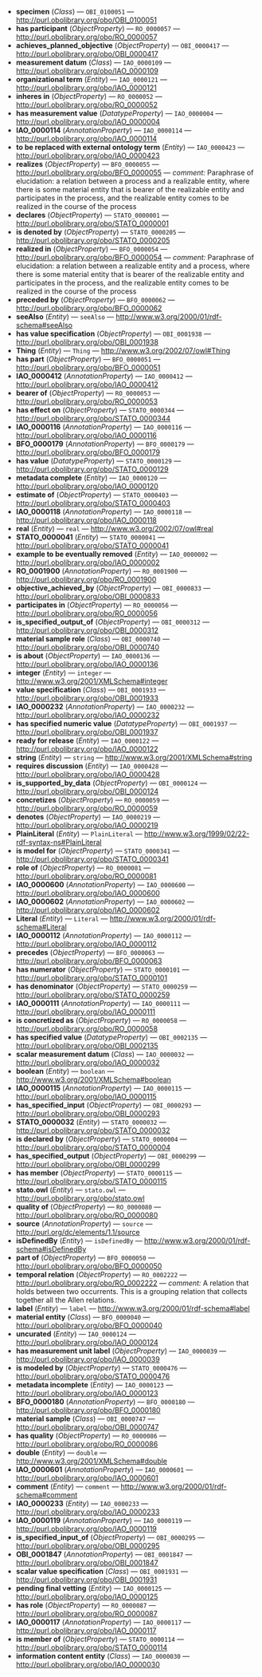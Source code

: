- **specimen** (*Class*) — `OBI_0100051` — <http://purl.obolibrary.org/obo/OBI_0100051>
  <span class='search-tokens' style='display:none'>OBI 0100051 OBI_0100051 http://purl.obolibrary.org/obo/OBI 0100051 http://purl.obolibrary.org/obo/OBI_0100051 http://purl.obolibrary.org/obo/obi 0100051 http://purl.obolibrary.org/obo/obi_0100051 obi 0100051 obi_0100051 specimen</span>
- **has participant** (*ObjectProperty*) — `RO_0000057` — <http://purl.obolibrary.org/obo/RO_0000057>
  <span class='search-tokens' style='display:none'>RO 0000057 RO_0000057 has participant http://purl.obolibrary.org/obo/RO 0000057 http://purl.obolibrary.org/obo/RO_0000057 http://purl.obolibrary.org/obo/ro 0000057 http://purl.obolibrary.org/obo/ro_0000057 ro 0000057 ro_0000057</span>
- **achieves_planned_objective** (*ObjectProperty*) — `OBI_0000417` — <http://purl.obolibrary.org/obo/OBI_0000417>
  <span class='search-tokens' style='display:none'>OBI 0000417 OBI_0000417 achieves planned objective achieves_planned_objective http://purl.obolibrary.org/obo/OBI 0000417 http://purl.obolibrary.org/obo/OBI_0000417 http://purl.obolibrary.org/obo/obi 0000417 http://purl.obolibrary.org/obo/obi_0000417 obi 0000417 obi_0000417</span>
- **measurement datum** (*Class*) — `IAO_0000109` — <http://purl.obolibrary.org/obo/IAO_0000109>
  <span class='search-tokens' style='display:none'>IAO 0000109 IAO_0000109 http://purl.obolibrary.org/obo/IAO 0000109 http://purl.obolibrary.org/obo/IAO_0000109 http://purl.obolibrary.org/obo/iao 0000109 http://purl.obolibrary.org/obo/iao_0000109 iao 0000109 iao_0000109 measurement datum</span>
- **organizational term** (*Entity*) — `IAO_0000121` — <http://purl.obolibrary.org/obo/IAO_0000121>
  <span class='search-tokens' style='display:none'>IAO 0000121 IAO_0000121 http://purl.obolibrary.org/obo/IAO 0000121 http://purl.obolibrary.org/obo/IAO_0000121 http://purl.obolibrary.org/obo/iao 0000121 http://purl.obolibrary.org/obo/iao_0000121 iao 0000121 iao_0000121 organizational term</span>
- **inheres in** (*ObjectProperty*) — `RO_0000052` — <http://purl.obolibrary.org/obo/RO_0000052>
  <span class='search-tokens' style='display:none'>RO 0000052 RO_0000052 http://purl.obolibrary.org/obo/RO 0000052 http://purl.obolibrary.org/obo/RO_0000052 http://purl.obolibrary.org/obo/ro 0000052 http://purl.obolibrary.org/obo/ro_0000052 inheres in ro 0000052 ro_0000052</span>
- **has measurement value** (*DatatypeProperty*) — `IAO_0000004` — <http://purl.obolibrary.org/obo/IAO_0000004>
  <span class='search-tokens' style='display:none'>IAO 0000004 IAO_0000004 has measurement value http://purl.obolibrary.org/obo/IAO 0000004 http://purl.obolibrary.org/obo/IAO_0000004 http://purl.obolibrary.org/obo/iao 0000004 http://purl.obolibrary.org/obo/iao_0000004 iao 0000004 iao_0000004</span>
- **IAO_0000114** (*AnnotationProperty*) — `IAO_0000114` — <http://purl.obolibrary.org/obo/IAO_0000114>
  <span class='search-tokens' style='display:none'>IAO 0000114 IAO_0000114 http://purl.obolibrary.org/obo/IAO 0000114 http://purl.obolibrary.org/obo/IAO_0000114 http://purl.obolibrary.org/obo/iao 0000114 http://purl.obolibrary.org/obo/iao_0000114 iao 0000114 iao_0000114</span>
- **to be replaced with external ontology term** (*Entity*) — `IAO_0000423` — <http://purl.obolibrary.org/obo/IAO_0000423>
  <span class='search-tokens' style='display:none'>IAO 0000423 IAO_0000423 http://purl.obolibrary.org/obo/IAO 0000423 http://purl.obolibrary.org/obo/IAO_0000423 http://purl.obolibrary.org/obo/iao 0000423 http://purl.obolibrary.org/obo/iao_0000423 iao 0000423 iao_0000423 to be replaced with external ontology term</span>
- **realizes** (*ObjectProperty*) — `BFO_0000055` — <http://purl.obolibrary.org/obo/BFO_0000055> — _comment:_ Paraphrase of elucidation: a relation between a process and a realizable entity, where there is some material entity that is bearer of the realizable entity and participates in the process, and the realizable entity comes to be realized in the course of the process
  <span class='search-tokens' style='display:none'>BFO 0000055 BFO_0000055 bfo 0000055 bfo_0000055 http://purl.obolibrary.org/obo/BFO 0000055 http://purl.obolibrary.org/obo/BFO_0000055 http://purl.obolibrary.org/obo/bfo 0000055 http://purl.obolibrary.org/obo/bfo_0000055 realizes</span>
- **declares** (*ObjectProperty*) — `STATO_0000001` — <http://purl.obolibrary.org/obo/STATO_0000001>
  <span class='search-tokens' style='display:none'>STATO 0000001 STATO_0000001 declares http://purl.obolibrary.org/obo/STATO 0000001 http://purl.obolibrary.org/obo/STATO_0000001 http://purl.obolibrary.org/obo/stato 0000001 http://purl.obolibrary.org/obo/stato_0000001 stato 0000001 stato_0000001</span>
- **is denoted by** (*ObjectProperty*) — `STATO_0000205` — <http://purl.obolibrary.org/obo/STATO_0000205>
  <span class='search-tokens' style='display:none'>STATO 0000205 STATO_0000205 http://purl.obolibrary.org/obo/STATO 0000205 http://purl.obolibrary.org/obo/STATO_0000205 http://purl.obolibrary.org/obo/stato 0000205 http://purl.obolibrary.org/obo/stato_0000205 is denoted by stato 0000205 stato_0000205</span>
- **realized in** (*ObjectProperty*) — `BFO_0000054` — <http://purl.obolibrary.org/obo/BFO_0000054> — _comment:_ Paraphrase of elucidation: a relation between a realizable entity and a process, where there is some material entity that is bearer of the realizable entity and participates in the process, and the realizable entity comes to be realized in the course of the process
  <span class='search-tokens' style='display:none'>BFO 0000054 BFO_0000054 bfo 0000054 bfo_0000054 http://purl.obolibrary.org/obo/BFO 0000054 http://purl.obolibrary.org/obo/BFO_0000054 http://purl.obolibrary.org/obo/bfo 0000054 http://purl.obolibrary.org/obo/bfo_0000054 realized in</span>
- **preceded by** (*ObjectProperty*) — `BFO_0000062` — <http://purl.obolibrary.org/obo/BFO_0000062>
  <span class='search-tokens' style='display:none'>BFO 0000062 BFO_0000062 bfo 0000062 bfo_0000062 http://purl.obolibrary.org/obo/BFO 0000062 http://purl.obolibrary.org/obo/BFO_0000062 http://purl.obolibrary.org/obo/bfo 0000062 http://purl.obolibrary.org/obo/bfo_0000062 preceded by</span>
- **seeAlso** (*Entity*) — `seeAlso` — <http://www.w3.org/2000/01/rdf-schema#seeAlso>
  <span class='search-tokens' style='display:none'>http://www.w3.org/2000/01/rdf schema#see Also http://www.w3.org/2000/01/rdf schema#see also http://www.w3.org/2000/01/rdf schema#seeAlso http://www.w3.org/2000/01/rdf-schema#seeAlso http://www.w3.org/2000/01/rdf-schema#seealso see Also see also seeAlso seealso</span>
- **has value specification** (*ObjectProperty*) — `OBI_0001938` — <http://purl.obolibrary.org/obo/OBI_0001938>
  <span class='search-tokens' style='display:none'>OBI 0001938 OBI_0001938 has value specification http://purl.obolibrary.org/obo/OBI 0001938 http://purl.obolibrary.org/obo/OBI_0001938 http://purl.obolibrary.org/obo/obi 0001938 http://purl.obolibrary.org/obo/obi_0001938 obi 0001938 obi_0001938</span>
- **Thing** (*Entity*) — `Thing` — <http://www.w3.org/2002/07/owl#Thing>
  <span class='search-tokens' style='display:none'>Thing http://www.w3.org/2002/07/owl# Thing http://www.w3.org/2002/07/owl# thing http://www.w3.org/2002/07/owl#Thing http://www.w3.org/2002/07/owl#thing thing</span>
- **has part** (*ObjectProperty*) — `BFO_0000051` — <http://purl.obolibrary.org/obo/BFO_0000051>
  <span class='search-tokens' style='display:none'>BFO 0000051 BFO_0000051 bfo 0000051 bfo_0000051 has part http://purl.obolibrary.org/obo/BFO 0000051 http://purl.obolibrary.org/obo/BFO_0000051 http://purl.obolibrary.org/obo/bfo 0000051 http://purl.obolibrary.org/obo/bfo_0000051</span>
- **IAO_0000412** (*AnnotationProperty*) — `IAO_0000412` — <http://purl.obolibrary.org/obo/IAO_0000412>
  <span class='search-tokens' style='display:none'>IAO 0000412 IAO_0000412 http://purl.obolibrary.org/obo/IAO 0000412 http://purl.obolibrary.org/obo/IAO_0000412 http://purl.obolibrary.org/obo/iao 0000412 http://purl.obolibrary.org/obo/iao_0000412 iao 0000412 iao_0000412</span>
- **bearer of** (*ObjectProperty*) — `RO_0000053` — <http://purl.obolibrary.org/obo/RO_0000053>
  <span class='search-tokens' style='display:none'>RO 0000053 RO_0000053 bearer of http://purl.obolibrary.org/obo/RO 0000053 http://purl.obolibrary.org/obo/RO_0000053 http://purl.obolibrary.org/obo/ro 0000053 http://purl.obolibrary.org/obo/ro_0000053 ro 0000053 ro_0000053</span>
- **has effect on** (*ObjectProperty*) — `STATO_0000344` — <http://purl.obolibrary.org/obo/STATO_0000344>
  <span class='search-tokens' style='display:none'>STATO 0000344 STATO_0000344 has effect on http://purl.obolibrary.org/obo/STATO 0000344 http://purl.obolibrary.org/obo/STATO_0000344 http://purl.obolibrary.org/obo/stato 0000344 http://purl.obolibrary.org/obo/stato_0000344 stato 0000344 stato_0000344</span>
- **IAO_0000116** (*AnnotationProperty*) — `IAO_0000116` — <http://purl.obolibrary.org/obo/IAO_0000116>
  <span class='search-tokens' style='display:none'>IAO 0000116 IAO_0000116 http://purl.obolibrary.org/obo/IAO 0000116 http://purl.obolibrary.org/obo/IAO_0000116 http://purl.obolibrary.org/obo/iao 0000116 http://purl.obolibrary.org/obo/iao_0000116 iao 0000116 iao_0000116</span>
- **BFO_0000179** (*AnnotationProperty*) — `BFO_0000179` — <http://purl.obolibrary.org/obo/BFO_0000179>
  <span class='search-tokens' style='display:none'>BFO 0000179 BFO_0000179 bfo 0000179 bfo_0000179 http://purl.obolibrary.org/obo/BFO 0000179 http://purl.obolibrary.org/obo/BFO_0000179 http://purl.obolibrary.org/obo/bfo 0000179 http://purl.obolibrary.org/obo/bfo_0000179</span>
- **has value** (*DatatypeProperty*) — `STATO_0000129` — <http://purl.obolibrary.org/obo/STATO_0000129>
  <span class='search-tokens' style='display:none'>STATO 0000129 STATO_0000129 has value http://purl.obolibrary.org/obo/STATO 0000129 http://purl.obolibrary.org/obo/STATO_0000129 http://purl.obolibrary.org/obo/stato 0000129 http://purl.obolibrary.org/obo/stato_0000129 stato 0000129 stato_0000129</span>
- **metadata complete** (*Entity*) — `IAO_0000120` — <http://purl.obolibrary.org/obo/IAO_0000120>
  <span class='search-tokens' style='display:none'>IAO 0000120 IAO_0000120 http://purl.obolibrary.org/obo/IAO 0000120 http://purl.obolibrary.org/obo/IAO_0000120 http://purl.obolibrary.org/obo/iao 0000120 http://purl.obolibrary.org/obo/iao_0000120 iao 0000120 iao_0000120 metadata complete</span>
- **estimate of** (*ObjectProperty*) — `STATO_0000403` — <http://purl.obolibrary.org/obo/STATO_0000403>
  <span class='search-tokens' style='display:none'>STATO 0000403 STATO_0000403 estimate of http://purl.obolibrary.org/obo/STATO 0000403 http://purl.obolibrary.org/obo/STATO_0000403 http://purl.obolibrary.org/obo/stato 0000403 http://purl.obolibrary.org/obo/stato_0000403 stato 0000403 stato_0000403</span>
- **IAO_0000118** (*AnnotationProperty*) — `IAO_0000118` — <http://purl.obolibrary.org/obo/IAO_0000118>
  <span class='search-tokens' style='display:none'>IAO 0000118 IAO_0000118 http://purl.obolibrary.org/obo/IAO 0000118 http://purl.obolibrary.org/obo/IAO_0000118 http://purl.obolibrary.org/obo/iao 0000118 http://purl.obolibrary.org/obo/iao_0000118 iao 0000118 iao_0000118</span>
- **real** (*Entity*) — `real` — <http://www.w3.org/2002/07/owl#real>
  <span class='search-tokens' style='display:none'>http://www.w3.org/2002/07/owl#real real</span>
- **STATO_0000041** (*Entity*) — `STATO_0000041` — <http://purl.obolibrary.org/obo/STATO_0000041>
  <span class='search-tokens' style='display:none'>STATO 0000041 STATO_0000041 http://purl.obolibrary.org/obo/STATO 0000041 http://purl.obolibrary.org/obo/STATO_0000041 http://purl.obolibrary.org/obo/stato 0000041 http://purl.obolibrary.org/obo/stato_0000041 stato 0000041 stato_0000041</span>
- **example to be eventually removed** (*Entity*) — `IAO_0000002` — <http://purl.obolibrary.org/obo/IAO_0000002>
  <span class='search-tokens' style='display:none'>IAO 0000002 IAO_0000002 example to be eventually removed http://purl.obolibrary.org/obo/IAO 0000002 http://purl.obolibrary.org/obo/IAO_0000002 http://purl.obolibrary.org/obo/iao 0000002 http://purl.obolibrary.org/obo/iao_0000002 iao 0000002 iao_0000002</span>
- **RO_0001900** (*AnnotationProperty*) — `RO_0001900` — <http://purl.obolibrary.org/obo/RO_0001900>
  <span class='search-tokens' style='display:none'>RO 0001900 RO_0001900 http://purl.obolibrary.org/obo/RO 0001900 http://purl.obolibrary.org/obo/RO_0001900 http://purl.obolibrary.org/obo/ro 0001900 http://purl.obolibrary.org/obo/ro_0001900 ro 0001900 ro_0001900</span>
- **objective_achieved_by** (*ObjectProperty*) — `OBI_0000833` — <http://purl.obolibrary.org/obo/OBI_0000833>
  <span class='search-tokens' style='display:none'>OBI 0000833 OBI_0000833 http://purl.obolibrary.org/obo/OBI 0000833 http://purl.obolibrary.org/obo/OBI_0000833 http://purl.obolibrary.org/obo/obi 0000833 http://purl.obolibrary.org/obo/obi_0000833 obi 0000833 obi_0000833 objective achieved by objective_achieved_by</span>
- **participates in** (*ObjectProperty*) — `RO_0000056` — <http://purl.obolibrary.org/obo/RO_0000056>
  <span class='search-tokens' style='display:none'>RO 0000056 RO_0000056 http://purl.obolibrary.org/obo/RO 0000056 http://purl.obolibrary.org/obo/RO_0000056 http://purl.obolibrary.org/obo/ro 0000056 http://purl.obolibrary.org/obo/ro_0000056 participates in ro 0000056 ro_0000056</span>
- **is_specified_output_of** (*ObjectProperty*) — `OBI_0000312` — <http://purl.obolibrary.org/obo/OBI_0000312>
  <span class='search-tokens' style='display:none'>OBI 0000312 OBI_0000312 http://purl.obolibrary.org/obo/OBI 0000312 http://purl.obolibrary.org/obo/OBI_0000312 http://purl.obolibrary.org/obo/obi 0000312 http://purl.obolibrary.org/obo/obi_0000312 is specified output of is_specified_output_of obi 0000312 obi_0000312</span>
- **material sample role** (*Class*) — `OBI_0000740` — <http://purl.obolibrary.org/obo/OBI_0000740>
  <span class='search-tokens' style='display:none'>OBI 0000740 OBI_0000740 http://purl.obolibrary.org/obo/OBI 0000740 http://purl.obolibrary.org/obo/OBI_0000740 http://purl.obolibrary.org/obo/obi 0000740 http://purl.obolibrary.org/obo/obi_0000740 material sample role obi 0000740 obi_0000740</span>
- **is about** (*ObjectProperty*) — `IAO_0000136` — <http://purl.obolibrary.org/obo/IAO_0000136>
  <span class='search-tokens' style='display:none'>IAO 0000136 IAO_0000136 http://purl.obolibrary.org/obo/IAO 0000136 http://purl.obolibrary.org/obo/IAO_0000136 http://purl.obolibrary.org/obo/iao 0000136 http://purl.obolibrary.org/obo/iao_0000136 iao 0000136 iao_0000136 is about</span>
- **integer** (*Entity*) — `integer` — <http://www.w3.org/2001/XMLSchema#integer>
  <span class='search-tokens' style='display:none'>http://www.w3.org/2001/XML Schema#integer http://www.w3.org/2001/XMLSchema#integer http://www.w3.org/2001/xml schema#integer http://www.w3.org/2001/xmlschema#integer integer</span>
- **value specification** (*Class*) — `OBI_0001933` — <http://purl.obolibrary.org/obo/OBI_0001933>
  <span class='search-tokens' style='display:none'>OBI 0001933 OBI_0001933 http://purl.obolibrary.org/obo/OBI 0001933 http://purl.obolibrary.org/obo/OBI_0001933 http://purl.obolibrary.org/obo/obi 0001933 http://purl.obolibrary.org/obo/obi_0001933 obi 0001933 obi_0001933 value specification</span>
- **IAO_0000232** (*AnnotationProperty*) — `IAO_0000232` — <http://purl.obolibrary.org/obo/IAO_0000232>
  <span class='search-tokens' style='display:none'>IAO 0000232 IAO_0000232 http://purl.obolibrary.org/obo/IAO 0000232 http://purl.obolibrary.org/obo/IAO_0000232 http://purl.obolibrary.org/obo/iao 0000232 http://purl.obolibrary.org/obo/iao_0000232 iao 0000232 iao_0000232</span>
- **has specified numeric value** (*DatatypeProperty*) — `OBI_0001937` — <http://purl.obolibrary.org/obo/OBI_0001937>
  <span class='search-tokens' style='display:none'>OBI 0001937 OBI_0001937 has specified numeric value http://purl.obolibrary.org/obo/OBI 0001937 http://purl.obolibrary.org/obo/OBI_0001937 http://purl.obolibrary.org/obo/obi 0001937 http://purl.obolibrary.org/obo/obi_0001937 obi 0001937 obi_0001937</span>
- **ready for release** (*Entity*) — `IAO_0000122` — <http://purl.obolibrary.org/obo/IAO_0000122>
  <span class='search-tokens' style='display:none'>IAO 0000122 IAO_0000122 http://purl.obolibrary.org/obo/IAO 0000122 http://purl.obolibrary.org/obo/IAO_0000122 http://purl.obolibrary.org/obo/iao 0000122 http://purl.obolibrary.org/obo/iao_0000122 iao 0000122 iao_0000122 ready for release</span>
- **string** (*Entity*) — `string` — <http://www.w3.org/2001/XMLSchema#string>
  <span class='search-tokens' style='display:none'>http://www.w3.org/2001/XML Schema#string http://www.w3.org/2001/XMLSchema#string http://www.w3.org/2001/xml schema#string http://www.w3.org/2001/xmlschema#string string</span>
- **requires discussion** (*Entity*) — `IAO_0000428` — <http://purl.obolibrary.org/obo/IAO_0000428>
  <span class='search-tokens' style='display:none'>IAO 0000428 IAO_0000428 http://purl.obolibrary.org/obo/IAO 0000428 http://purl.obolibrary.org/obo/IAO_0000428 http://purl.obolibrary.org/obo/iao 0000428 http://purl.obolibrary.org/obo/iao_0000428 iao 0000428 iao_0000428 requires discussion</span>
- **is_supported_by_data** (*ObjectProperty*) — `OBI_0000124` — <http://purl.obolibrary.org/obo/OBI_0000124>
  <span class='search-tokens' style='display:none'>OBI 0000124 OBI_0000124 http://purl.obolibrary.org/obo/OBI 0000124 http://purl.obolibrary.org/obo/OBI_0000124 http://purl.obolibrary.org/obo/obi 0000124 http://purl.obolibrary.org/obo/obi_0000124 is supported by data is_supported_by_data obi 0000124 obi_0000124</span>
- **concretizes** (*ObjectProperty*) — `RO_0000059` — <http://purl.obolibrary.org/obo/RO_0000059>
  <span class='search-tokens' style='display:none'>RO 0000059 RO_0000059 concretizes http://purl.obolibrary.org/obo/RO 0000059 http://purl.obolibrary.org/obo/RO_0000059 http://purl.obolibrary.org/obo/ro 0000059 http://purl.obolibrary.org/obo/ro_0000059 ro 0000059 ro_0000059</span>
- **denotes** (*ObjectProperty*) — `IAO_0000219` — <http://purl.obolibrary.org/obo/IAO_0000219>
  <span class='search-tokens' style='display:none'>IAO 0000219 IAO_0000219 denotes http://purl.obolibrary.org/obo/IAO 0000219 http://purl.obolibrary.org/obo/IAO_0000219 http://purl.obolibrary.org/obo/iao 0000219 http://purl.obolibrary.org/obo/iao_0000219 iao 0000219 iao_0000219</span>
- **PlainLiteral** (*Entity*) — `PlainLiteral` — <http://www.w3.org/1999/02/22-rdf-syntax-ns#PlainLiteral>
  <span class='search-tokens' style='display:none'>Plain Literal PlainLiteral http://www.w3.org/1999/02/22 rdf syntax ns# Plain Literal http://www.w3.org/1999/02/22 rdf syntax ns# plain literal http://www.w3.org/1999/02/22 rdf syntax ns#PlainLiteral http://www.w3.org/1999/02/22-rdf-syntax-ns#PlainLiteral http://www.w3.org/1999/02/22-rdf-syntax-ns#plainliteral plain literal plainliteral</span>
- **is model for** (*ObjectProperty*) — `STATO_0000341` — <http://purl.obolibrary.org/obo/STATO_0000341>
  <span class='search-tokens' style='display:none'>STATO 0000341 STATO_0000341 http://purl.obolibrary.org/obo/STATO 0000341 http://purl.obolibrary.org/obo/STATO_0000341 http://purl.obolibrary.org/obo/stato 0000341 http://purl.obolibrary.org/obo/stato_0000341 is model for stato 0000341 stato_0000341</span>
- **role of** (*ObjectProperty*) — `RO_0000081` — <http://purl.obolibrary.org/obo/RO_0000081>
  <span class='search-tokens' style='display:none'>RO 0000081 RO_0000081 http://purl.obolibrary.org/obo/RO 0000081 http://purl.obolibrary.org/obo/RO_0000081 http://purl.obolibrary.org/obo/ro 0000081 http://purl.obolibrary.org/obo/ro_0000081 ro 0000081 ro_0000081 role of</span>
- **IAO_0000600** (*AnnotationProperty*) — `IAO_0000600` — <http://purl.obolibrary.org/obo/IAO_0000600>
  <span class='search-tokens' style='display:none'>IAO 0000600 IAO_0000600 http://purl.obolibrary.org/obo/IAO 0000600 http://purl.obolibrary.org/obo/IAO_0000600 http://purl.obolibrary.org/obo/iao 0000600 http://purl.obolibrary.org/obo/iao_0000600 iao 0000600 iao_0000600</span>
- **IAO_0000602** (*AnnotationProperty*) — `IAO_0000602` — <http://purl.obolibrary.org/obo/IAO_0000602>
  <span class='search-tokens' style='display:none'>IAO 0000602 IAO_0000602 http://purl.obolibrary.org/obo/IAO 0000602 http://purl.obolibrary.org/obo/IAO_0000602 http://purl.obolibrary.org/obo/iao 0000602 http://purl.obolibrary.org/obo/iao_0000602 iao 0000602 iao_0000602</span>
- **Literal** (*Entity*) — `Literal` — <http://www.w3.org/2000/01/rdf-schema#Literal>
  <span class='search-tokens' style='display:none'>Literal http://www.w3.org/2000/01/rdf schema# Literal http://www.w3.org/2000/01/rdf schema# literal http://www.w3.org/2000/01/rdf schema#Literal http://www.w3.org/2000/01/rdf-schema#Literal http://www.w3.org/2000/01/rdf-schema#literal literal</span>
- **IAO_0000112** (*AnnotationProperty*) — `IAO_0000112` — <http://purl.obolibrary.org/obo/IAO_0000112>
  <span class='search-tokens' style='display:none'>IAO 0000112 IAO_0000112 http://purl.obolibrary.org/obo/IAO 0000112 http://purl.obolibrary.org/obo/IAO_0000112 http://purl.obolibrary.org/obo/iao 0000112 http://purl.obolibrary.org/obo/iao_0000112 iao 0000112 iao_0000112</span>
- **precedes** (*ObjectProperty*) — `BFO_0000063` — <http://purl.obolibrary.org/obo/BFO_0000063>
  <span class='search-tokens' style='display:none'>BFO 0000063 BFO_0000063 bfo 0000063 bfo_0000063 http://purl.obolibrary.org/obo/BFO 0000063 http://purl.obolibrary.org/obo/BFO_0000063 http://purl.obolibrary.org/obo/bfo 0000063 http://purl.obolibrary.org/obo/bfo_0000063 precedes</span>
- **has numerator** (*ObjectProperty*) — `STATO_0000101` — <http://purl.obolibrary.org/obo/STATO_0000101>
  <span class='search-tokens' style='display:none'>STATO 0000101 STATO_0000101 has numerator http://purl.obolibrary.org/obo/STATO 0000101 http://purl.obolibrary.org/obo/STATO_0000101 http://purl.obolibrary.org/obo/stato 0000101 http://purl.obolibrary.org/obo/stato_0000101 stato 0000101 stato_0000101</span>
- **has denominator** (*ObjectProperty*) — `STATO_0000259` — <http://purl.obolibrary.org/obo/STATO_0000259>
  <span class='search-tokens' style='display:none'>STATO 0000259 STATO_0000259 has denominator http://purl.obolibrary.org/obo/STATO 0000259 http://purl.obolibrary.org/obo/STATO_0000259 http://purl.obolibrary.org/obo/stato 0000259 http://purl.obolibrary.org/obo/stato_0000259 stato 0000259 stato_0000259</span>
- **IAO_0000111** (*AnnotationProperty*) — `IAO_0000111` — <http://purl.obolibrary.org/obo/IAO_0000111>
  <span class='search-tokens' style='display:none'>IAO 0000111 IAO_0000111 http://purl.obolibrary.org/obo/IAO 0000111 http://purl.obolibrary.org/obo/IAO_0000111 http://purl.obolibrary.org/obo/iao 0000111 http://purl.obolibrary.org/obo/iao_0000111 iao 0000111 iao_0000111</span>
- **is concretized as** (*ObjectProperty*) — `RO_0000058` — <http://purl.obolibrary.org/obo/RO_0000058>
  <span class='search-tokens' style='display:none'>RO 0000058 RO_0000058 http://purl.obolibrary.org/obo/RO 0000058 http://purl.obolibrary.org/obo/RO_0000058 http://purl.obolibrary.org/obo/ro 0000058 http://purl.obolibrary.org/obo/ro_0000058 is concretized as ro 0000058 ro_0000058</span>
- **has specified value** (*DatatypeProperty*) — `OBI_0002135` — <http://purl.obolibrary.org/obo/OBI_0002135>
  <span class='search-tokens' style='display:none'>OBI 0002135 OBI_0002135 has specified value http://purl.obolibrary.org/obo/OBI 0002135 http://purl.obolibrary.org/obo/OBI_0002135 http://purl.obolibrary.org/obo/obi 0002135 http://purl.obolibrary.org/obo/obi_0002135 obi 0002135 obi_0002135</span>
- **scalar measurement datum** (*Class*) — `IAO_0000032` — <http://purl.obolibrary.org/obo/IAO_0000032>
  <span class='search-tokens' style='display:none'>IAO 0000032 IAO_0000032 http://purl.obolibrary.org/obo/IAO 0000032 http://purl.obolibrary.org/obo/IAO_0000032 http://purl.obolibrary.org/obo/iao 0000032 http://purl.obolibrary.org/obo/iao_0000032 iao 0000032 iao_0000032 scalar measurement datum</span>
- **boolean** (*Entity*) — `boolean` — <http://www.w3.org/2001/XMLSchema#boolean>
  <span class='search-tokens' style='display:none'>boolean http://www.w3.org/2001/XML Schema#boolean http://www.w3.org/2001/XMLSchema#boolean http://www.w3.org/2001/xml schema#boolean http://www.w3.org/2001/xmlschema#boolean</span>
- **IAO_0000115** (*AnnotationProperty*) — `IAO_0000115` — <http://purl.obolibrary.org/obo/IAO_0000115>
  <span class='search-tokens' style='display:none'>IAO 0000115 IAO_0000115 http://purl.obolibrary.org/obo/IAO 0000115 http://purl.obolibrary.org/obo/IAO_0000115 http://purl.obolibrary.org/obo/iao 0000115 http://purl.obolibrary.org/obo/iao_0000115 iao 0000115 iao_0000115</span>
- **has_specified_input** (*ObjectProperty*) — `OBI_0000293` — <http://purl.obolibrary.org/obo/OBI_0000293>
  <span class='search-tokens' style='display:none'>OBI 0000293 OBI_0000293 has specified input has_specified_input http://purl.obolibrary.org/obo/OBI 0000293 http://purl.obolibrary.org/obo/OBI_0000293 http://purl.obolibrary.org/obo/obi 0000293 http://purl.obolibrary.org/obo/obi_0000293 obi 0000293 obi_0000293</span>
- **STATO_0000032** (*Entity*) — `STATO_0000032` — <http://purl.obolibrary.org/obo/STATO_0000032>
  <span class='search-tokens' style='display:none'>STATO 0000032 STATO_0000032 http://purl.obolibrary.org/obo/STATO 0000032 http://purl.obolibrary.org/obo/STATO_0000032 http://purl.obolibrary.org/obo/stato 0000032 http://purl.obolibrary.org/obo/stato_0000032 stato 0000032 stato_0000032</span>
- **is declared by** (*ObjectProperty*) — `STATO_0000004` — <http://purl.obolibrary.org/obo/STATO_0000004>
  <span class='search-tokens' style='display:none'>STATO 0000004 STATO_0000004 http://purl.obolibrary.org/obo/STATO 0000004 http://purl.obolibrary.org/obo/STATO_0000004 http://purl.obolibrary.org/obo/stato 0000004 http://purl.obolibrary.org/obo/stato_0000004 is declared by stato 0000004 stato_0000004</span>
- **has_specified_output** (*ObjectProperty*) — `OBI_0000299` — <http://purl.obolibrary.org/obo/OBI_0000299>
  <span class='search-tokens' style='display:none'>OBI 0000299 OBI_0000299 has specified output has_specified_output http://purl.obolibrary.org/obo/OBI 0000299 http://purl.obolibrary.org/obo/OBI_0000299 http://purl.obolibrary.org/obo/obi 0000299 http://purl.obolibrary.org/obo/obi_0000299 obi 0000299 obi_0000299</span>
- **has member** (*ObjectProperty*) — `STATO_0000115` — <http://purl.obolibrary.org/obo/STATO_0000115>
  <span class='search-tokens' style='display:none'>STATO 0000115 STATO_0000115 has member http://purl.obolibrary.org/obo/STATO 0000115 http://purl.obolibrary.org/obo/STATO_0000115 http://purl.obolibrary.org/obo/stato 0000115 http://purl.obolibrary.org/obo/stato_0000115 stato 0000115 stato_0000115</span>
- **stato.owl** (*Entity*) — `stato.owl` — <http://purl.obolibrary.org/obo/stato.owl>
  <span class='search-tokens' style='display:none'>http://purl.obolibrary.org/obo/stato.owl stato.owl</span>
- **quality of** (*ObjectProperty*) — `RO_0000080` — <http://purl.obolibrary.org/obo/RO_0000080>
  <span class='search-tokens' style='display:none'>RO 0000080 RO_0000080 http://purl.obolibrary.org/obo/RO 0000080 http://purl.obolibrary.org/obo/RO_0000080 http://purl.obolibrary.org/obo/ro 0000080 http://purl.obolibrary.org/obo/ro_0000080 quality of ro 0000080 ro_0000080</span>
- **source** (*AnnotationProperty*) — `source` — <http://purl.org/dc/elements/1.1/source>
  <span class='search-tokens' style='display:none'>http://purl.org/dc/elements/1.1/source source</span>
- **isDefinedBy** (*Entity*) — `isDefinedBy` — <http://www.w3.org/2000/01/rdf-schema#isDefinedBy>
  <span class='search-tokens' style='display:none'>http://www.w3.org/2000/01/rdf schema#is Defined By http://www.w3.org/2000/01/rdf schema#is defined by http://www.w3.org/2000/01/rdf schema#isDefinedBy http://www.w3.org/2000/01/rdf-schema#isDefinedBy http://www.w3.org/2000/01/rdf-schema#isdefinedby is Defined By is defined by isDefinedBy isdefinedby</span>
- **part of** (*ObjectProperty*) — `BFO_0000050` — <http://purl.obolibrary.org/obo/BFO_0000050>
  <span class='search-tokens' style='display:none'>BFO 0000050 BFO_0000050 bfo 0000050 bfo_0000050 http://purl.obolibrary.org/obo/BFO 0000050 http://purl.obolibrary.org/obo/BFO_0000050 http://purl.obolibrary.org/obo/bfo 0000050 http://purl.obolibrary.org/obo/bfo_0000050 part of</span>
- **temporal relation** (*ObjectProperty*) — `RO_0002222` — <http://purl.obolibrary.org/obo/RO_0002222> — _comment:_ A relation that holds between two occurrents. This is a grouping relation that collects together all the Allen relations.
  <span class='search-tokens' style='display:none'>RO 0002222 RO_0002222 http://purl.obolibrary.org/obo/RO 0002222 http://purl.obolibrary.org/obo/RO_0002222 http://purl.obolibrary.org/obo/ro 0002222 http://purl.obolibrary.org/obo/ro_0002222 ro 0002222 ro_0002222 temporal relation</span>
- **label** (*Entity*) — `label` — <http://www.w3.org/2000/01/rdf-schema#label>
  <span class='search-tokens' style='display:none'>http://www.w3.org/2000/01/rdf schema#label http://www.w3.org/2000/01/rdf-schema#label label</span>
- **material entity** (*Class*) — `BFO_0000040` — <http://purl.obolibrary.org/obo/BFO_0000040>
  <span class='search-tokens' style='display:none'>BFO 0000040 BFO_0000040 bfo 0000040 bfo_0000040 http://purl.obolibrary.org/obo/BFO 0000040 http://purl.obolibrary.org/obo/BFO_0000040 http://purl.obolibrary.org/obo/bfo 0000040 http://purl.obolibrary.org/obo/bfo_0000040 material entity</span>
- **uncurated** (*Entity*) — `IAO_0000124` — <http://purl.obolibrary.org/obo/IAO_0000124>
  <span class='search-tokens' style='display:none'>IAO 0000124 IAO_0000124 http://purl.obolibrary.org/obo/IAO 0000124 http://purl.obolibrary.org/obo/IAO_0000124 http://purl.obolibrary.org/obo/iao 0000124 http://purl.obolibrary.org/obo/iao_0000124 iao 0000124 iao_0000124 uncurated</span>
- **has measurement unit label** (*ObjectProperty*) — `IAO_0000039` — <http://purl.obolibrary.org/obo/IAO_0000039>
  <span class='search-tokens' style='display:none'>IAO 0000039 IAO_0000039 has measurement unit label http://purl.obolibrary.org/obo/IAO 0000039 http://purl.obolibrary.org/obo/IAO_0000039 http://purl.obolibrary.org/obo/iao 0000039 http://purl.obolibrary.org/obo/iao_0000039 iao 0000039 iao_0000039</span>
- **is modeled by** (*ObjectProperty*) — `STATO_0000476` — <http://purl.obolibrary.org/obo/STATO_0000476>
  <span class='search-tokens' style='display:none'>STATO 0000476 STATO_0000476 http://purl.obolibrary.org/obo/STATO 0000476 http://purl.obolibrary.org/obo/STATO_0000476 http://purl.obolibrary.org/obo/stato 0000476 http://purl.obolibrary.org/obo/stato_0000476 is modeled by stato 0000476 stato_0000476</span>
- **metadata incomplete** (*Entity*) — `IAO_0000123` — <http://purl.obolibrary.org/obo/IAO_0000123>
  <span class='search-tokens' style='display:none'>IAO 0000123 IAO_0000123 http://purl.obolibrary.org/obo/IAO 0000123 http://purl.obolibrary.org/obo/IAO_0000123 http://purl.obolibrary.org/obo/iao 0000123 http://purl.obolibrary.org/obo/iao_0000123 iao 0000123 iao_0000123 metadata incomplete</span>
- **BFO_0000180** (*AnnotationProperty*) — `BFO_0000180` — <http://purl.obolibrary.org/obo/BFO_0000180>
  <span class='search-tokens' style='display:none'>BFO 0000180 BFO_0000180 bfo 0000180 bfo_0000180 http://purl.obolibrary.org/obo/BFO 0000180 http://purl.obolibrary.org/obo/BFO_0000180 http://purl.obolibrary.org/obo/bfo 0000180 http://purl.obolibrary.org/obo/bfo_0000180</span>
- **material sample** (*Class*) — `OBI_0000747` — <http://purl.obolibrary.org/obo/OBI_0000747>
  <span class='search-tokens' style='display:none'>OBI 0000747 OBI_0000747 http://purl.obolibrary.org/obo/OBI 0000747 http://purl.obolibrary.org/obo/OBI_0000747 http://purl.obolibrary.org/obo/obi 0000747 http://purl.obolibrary.org/obo/obi_0000747 material sample obi 0000747 obi_0000747</span>
- **has quality** (*ObjectProperty*) — `RO_0000086` — <http://purl.obolibrary.org/obo/RO_0000086>
  <span class='search-tokens' style='display:none'>RO 0000086 RO_0000086 has quality http://purl.obolibrary.org/obo/RO 0000086 http://purl.obolibrary.org/obo/RO_0000086 http://purl.obolibrary.org/obo/ro 0000086 http://purl.obolibrary.org/obo/ro_0000086 ro 0000086 ro_0000086</span>
- **double** (*Entity*) — `double` — <http://www.w3.org/2001/XMLSchema#double>
  <span class='search-tokens' style='display:none'>double http://www.w3.org/2001/XML Schema#double http://www.w3.org/2001/XMLSchema#double http://www.w3.org/2001/xml schema#double http://www.w3.org/2001/xmlschema#double</span>
- **IAO_0000601** (*AnnotationProperty*) — `IAO_0000601` — <http://purl.obolibrary.org/obo/IAO_0000601>
  <span class='search-tokens' style='display:none'>IAO 0000601 IAO_0000601 http://purl.obolibrary.org/obo/IAO 0000601 http://purl.obolibrary.org/obo/IAO_0000601 http://purl.obolibrary.org/obo/iao 0000601 http://purl.obolibrary.org/obo/iao_0000601 iao 0000601 iao_0000601</span>
- **comment** (*Entity*) — `comment` — <http://www.w3.org/2000/01/rdf-schema#comment>
  <span class='search-tokens' style='display:none'>comment http://www.w3.org/2000/01/rdf schema#comment http://www.w3.org/2000/01/rdf-schema#comment</span>
- **IAO_0000233** (*Entity*) — `IAO_0000233` — <http://purl.obolibrary.org/obo/IAO_0000233>
  <span class='search-tokens' style='display:none'>IAO 0000233 IAO_0000233 http://purl.obolibrary.org/obo/IAO 0000233 http://purl.obolibrary.org/obo/IAO_0000233 http://purl.obolibrary.org/obo/iao 0000233 http://purl.obolibrary.org/obo/iao_0000233 iao 0000233 iao_0000233</span>
- **IAO_0000119** (*AnnotationProperty*) — `IAO_0000119` — <http://purl.obolibrary.org/obo/IAO_0000119>
  <span class='search-tokens' style='display:none'>IAO 0000119 IAO_0000119 http://purl.obolibrary.org/obo/IAO 0000119 http://purl.obolibrary.org/obo/IAO_0000119 http://purl.obolibrary.org/obo/iao 0000119 http://purl.obolibrary.org/obo/iao_0000119 iao 0000119 iao_0000119</span>
- **is_specified_input_of** (*ObjectProperty*) — `OBI_0000295` — <http://purl.obolibrary.org/obo/OBI_0000295>
  <span class='search-tokens' style='display:none'>OBI 0000295 OBI_0000295 http://purl.obolibrary.org/obo/OBI 0000295 http://purl.obolibrary.org/obo/OBI_0000295 http://purl.obolibrary.org/obo/obi 0000295 http://purl.obolibrary.org/obo/obi_0000295 is specified input of is_specified_input_of obi 0000295 obi_0000295</span>
- **OBI_0001847** (*AnnotationProperty*) — `OBI_0001847` — <http://purl.obolibrary.org/obo/OBI_0001847>
  <span class='search-tokens' style='display:none'>OBI 0001847 OBI_0001847 http://purl.obolibrary.org/obo/OBI 0001847 http://purl.obolibrary.org/obo/OBI_0001847 http://purl.obolibrary.org/obo/obi 0001847 http://purl.obolibrary.org/obo/obi_0001847 obi 0001847 obi_0001847</span>
- **scalar value specification** (*Class*) — `OBI_0001931` — <http://purl.obolibrary.org/obo/OBI_0001931>
  <span class='search-tokens' style='display:none'>OBI 0001931 OBI_0001931 http://purl.obolibrary.org/obo/OBI 0001931 http://purl.obolibrary.org/obo/OBI_0001931 http://purl.obolibrary.org/obo/obi 0001931 http://purl.obolibrary.org/obo/obi_0001931 obi 0001931 obi_0001931 scalar value specification</span>
- **pending final vetting** (*Entity*) — `IAO_0000125` — <http://purl.obolibrary.org/obo/IAO_0000125>
  <span class='search-tokens' style='display:none'>IAO 0000125 IAO_0000125 http://purl.obolibrary.org/obo/IAO 0000125 http://purl.obolibrary.org/obo/IAO_0000125 http://purl.obolibrary.org/obo/iao 0000125 http://purl.obolibrary.org/obo/iao_0000125 iao 0000125 iao_0000125 pending final vetting</span>
- **has role** (*ObjectProperty*) — `RO_0000087` — <http://purl.obolibrary.org/obo/RO_0000087>
  <span class='search-tokens' style='display:none'>RO 0000087 RO_0000087 has role http://purl.obolibrary.org/obo/RO 0000087 http://purl.obolibrary.org/obo/RO_0000087 http://purl.obolibrary.org/obo/ro 0000087 http://purl.obolibrary.org/obo/ro_0000087 ro 0000087 ro_0000087</span>
- **IAO_0000117** (*AnnotationProperty*) — `IAO_0000117` — <http://purl.obolibrary.org/obo/IAO_0000117>
  <span class='search-tokens' style='display:none'>IAO 0000117 IAO_0000117 http://purl.obolibrary.org/obo/IAO 0000117 http://purl.obolibrary.org/obo/IAO_0000117 http://purl.obolibrary.org/obo/iao 0000117 http://purl.obolibrary.org/obo/iao_0000117 iao 0000117 iao_0000117</span>
- **is member of** (*ObjectProperty*) — `STATO_0000114` — <http://purl.obolibrary.org/obo/STATO_0000114>
  <span class='search-tokens' style='display:none'>STATO 0000114 STATO_0000114 http://purl.obolibrary.org/obo/STATO 0000114 http://purl.obolibrary.org/obo/STATO_0000114 http://purl.obolibrary.org/obo/stato 0000114 http://purl.obolibrary.org/obo/stato_0000114 is member of stato 0000114 stato_0000114</span>
- **information content entity** (*Class*) — `IAO_0000030` — <http://purl.obolibrary.org/obo/IAO_0000030>
  <span class='search-tokens' style='display:none'>IAO 0000030 IAO_0000030 http://purl.obolibrary.org/obo/IAO 0000030 http://purl.obolibrary.org/obo/IAO_0000030 http://purl.obolibrary.org/obo/iao 0000030 http://purl.obolibrary.org/obo/iao_0000030 iao 0000030 iao_0000030 information content entity</span>